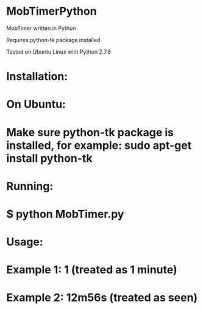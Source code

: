 # MobTimerPython
MobTimer written in Python

Requires python-tk package installed

Tested on Ubuntu Linux with Python 2.7.6

# Installation: 
# On Ubuntu:
# Make sure python-tk package is installed, for example: sudo apt-get install python-tk
#
# Running:
# $ python MobTimer.py
#
# Usage:
# Example 1: 1 (treated as 1 minute)
# Example 2: 12m56s (treated as seen)
